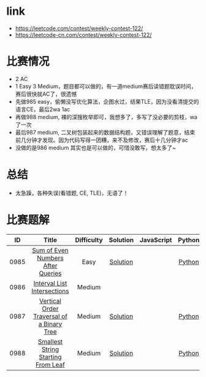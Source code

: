 # link
- https://leetcode.com/contest/weekly-contest-122/
- https://leetcode-cn.com/contest/weekly-contest-122/

# 比赛情况
- 2 AC
- 1 Easy 3 Medium，题目都可以做的，有一道medium赛后读错题耽误时间，赛后很快就AC了，很遗憾
- 先做985 easy，偷懒没写优化算法，企图水过，结果TLE，因为没看清提交的语言CE，最后2wa 1ac
- 再做988 medium, 裸的深搜枚举即可，我想多了，多写了没必要的剪枝，wa了一次
- 最后987 medium, 二叉树包装起来的数据结构题，又错误理解了题意，结束前几分钟才发现。因为代码写得一团糟，来不及修改，赛后十几分钟才ac
- 没做的是986 medium 其实也是可以做的，可惜没敢写，想太多了~

# 总结
- 太急躁，各种失误(看错题, CE, TLE)，无语了！

# 比赛题解

| ID | Title | Difficulty | Solution | JavaScript | Python | C++ | Java | Other | 
|:---:|:---:|:---:|:---:|:---:|:---:|:---:|:---:|:---:|
|0985|[Sum of Even Numbers After Queries](https://leetcode.com/problems/sum-of-even-numbers-after-queries/description/) |Easy|[Solution](https://github.com/lmmsoft/LeetCode/blob/master/LeetCode-Algorithm/0985.%20Sum%20of%20Even%20Numbers%20After%20Queries/readme.md)||[Python](https://github.com/lmmsoft/LeetCode/blob/master/LeetCode-Algorithm/0985.%20Sum%20of%20Even%20Numbers%20After%20Queries/solution.py)||||
|0986|[Interval List Intersections](https://leetcode.com/problems/interval-list-intersections/description/) |Medium|||||||
|0987|[Vertical Order Traversal of a Binary Tree](https://leetcode.com/problems/vertical-order-traversal-of-a-binary-tree/description/) |Medium|[Solution](https://github.com/lmmsoft/LeetCode/blob/master/LeetCode-Algorithm/0987.%20Vertical%20Order%20Traversal%20of%20a%20Binary%20Tree/readme.md)||[Python](https://github.com/lmmsoft/LeetCode/blob/master/LeetCode-Algorithm/0987.%20Vertical%20Order%20Traversal%20of%20a%20Binary%20Tree/solution.py)||||
|0988|[Smallest String Starting From Leaf](https://leetcode.com/problems/smallest-string-starting-from-leaf/description/) |Medium|[Solution](https://github.com/lmmsoft/LeetCode/blob/master/LeetCode-Algorithm/0988.%20Smallest%20String%20Starting%20From%20Leaf/readme.md)||[Python](https://github.com/lmmsoft/LeetCode/blob/master/LeetCode-Algorithm/0988.%20Smallest%20String%20Starting%20From%20Leaf/solution.py)||||
